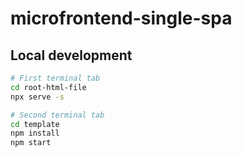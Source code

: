 # microfrontend-single-spa

## Local development

```sh
# First terminal tab
cd root-html-file
npx serve -s
```

```sh
# Second terminal tab
cd template
npm install
npm start
```
